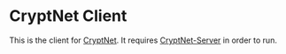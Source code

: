 # CryptNet Client

This is the client for [CryptNet](https://github.com/MiskaWasTaken/CryptNet). It requires [CryptNet-Server](../server) in order to run.
